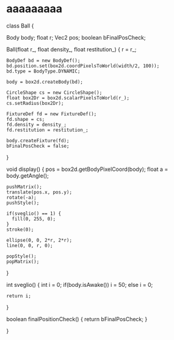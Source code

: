 # aaaaaaaaa
class Ball {
  
  Body body;
  float r;
  Vec2 pos; 
  boolean bFinalPosCheck;
  
  Ball(float r_, float density_, float restitution_) {
    r = r_;
    
    BodyDef bd = new BodyDef();
    bd.position.set(box2d.coordPixelsToWorld(width/2, 100));
    bd.type = BodyType.DYNAMIC;
    
    body = box2d.createBody(bd);
    
    CircleShape cs = new CircleShape();
    float box2Dr = box2d.scalarPixelsToWorld(r_);
    cs.setRadius(box2Dr);
    
    FixtureDef fd = new FixtureDef();
    fd.shape = cs;
    fd.density = density_;
    fd.restitution = restitution_;
    
    body.createFixture(fd);
    bFinalPosCheck = false;
  }
  

  void display() {
    pos = box2d.getBodyPixelCoord(body);
    float a = body.getAngle(); 
    
    pushMatrix();
    translate(pos.x, pos.y);
    rotate(-a);
    pushStyle();
    
    if(sveglio() == 1) {
      fill(0, 255, 0);
    } 
    stroke(0);
   
    ellipse(0, 0, 2*r, 2*r);
    line(0, 0, r, 0);
    
    popStyle();
    popMatrix();
  }
  
  int sveglio() {
    int i = 0;
    if(body.isAwake()) 
      i = 50;
     else
       i = 0;
       
    return i;
  }

  boolean finalPositionCheck() {
    return bFinalPosCheck;
  }
  
}
